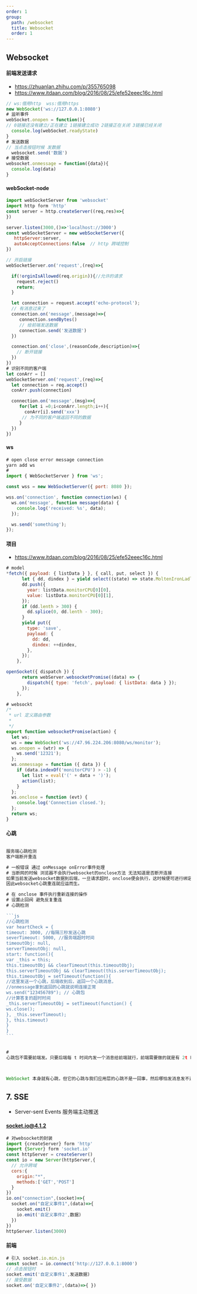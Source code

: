 ```yaml
---
order: 1
group:
  path: /websocket
  title: Websocket
  order: 1
---
```


## Websocket

#### 前端发送请求

- https://zhuanlan.zhihu.com/p/355765098
- https://www.itdaan.com/blog/2016/08/25/efe52eeec16c.html

```js
// ws:借用http  wss:借用https
new WebSocket('ws://127.0.0.1:8080')
# 监听事件
webSocket.onopen = function(){
// 0链接还没有建立/正在建立 1链接建立成功 2链接正在关闭 3链接已经关闭
  console.log(webSocket.readyState)
}
# 发送数据
// 当点击按钮时候 发数据
  websocket.send('数据')
# 接受数据
websocket.onmessage = function({data}){
  console.log(data)
}
```

#### webSocket-node

```js
import webSocketServer from 'websocket'
import http form 'http'
const server = http.createServer((req,res)=>{
})

server.listen(3000,()=>'localhost://3000')
const webSocketServer = new webSocketServer({
   httpServer:server,
   autoAcceptConnections:false  // http 跨域控制
})

// 开启链接
webSocketServer.on('request',(req)=>{

  if(!orginIsAllowed(req.origin)){//允许的请求
    request.reject()
    return;
  }

  let connection = request.accept('echo-protocol');
  // 有消息过来了
  connection.on('message',(message)=>{
     connection.sendBytes()
     // 给前端发送数据
     connection.send('发送数据')
  })

  connection.on('close',(reasonCode,description)=>{
    // 断开链接
  })
})
# 识别不同的客户端
let conArr = []
webSocketServer.on('request',(req)=>{
  let connection = req.accept()
  conArr.push(connection)

  connection.on('message',(msg)=>{
     for(let i =0;i<conArr.length;i++){
       conArr[i].send('xxx')
      // 为不同的客户端返回不同的数据
     }
  })
})
```

#### ws

```js
# open close error message connection
yarn add ws
#
import { WebSocketServer } from 'ws';

const wss = new WebSocketServer({ port: 8080 });

wss.on('connection', function connection(ws) {
  ws.on('message', function message(data) {
    console.log('received: %s', data);
  });

  ws.send('something');
});
```

#### 项目

- https://www.itdaan.com/blog/2016/08/25/efe52eeec16c.html

```js
# model
*fetch({ payload: { listData } }, { call, put, select }) {
      let { dd, dindex } = yield select((state) => state.MoltenIronLadle);
      dd.push({
        year: listData.monitorCPU[0][0],
        value: listData.monitorCPU[0][1],
      });
      if (dd.lenth > 300) {
        dd.splice(0, dd.lenth - 300);
      }
      yield put({
        type: 'save',
        payload: {
          dd: dd,
          dindex: ++dindex,
        },
      });
    },

openSocket({ dispatch }) {
      return webServer.websocketPromise((data) => {
        dispatch({ type: 'fetch', payload: { listData: data } });
      });
    },
```

```js
# websockt
/*
 * url 定义路由参数
 *
 */
export function websocketPromise(action) {
  let ws;
  ws = new WebSocket('ws://47.96.224.206:8080/ws/monitor');
  ws.onopen = (wtr) => {
    ws.send('12321');
  };
  ws.onmessage = function ({ data }) {
    if (data.indexOf('monitorCPU') > -1) {
      let list = eval('(' + data + ')');
      action(list);
    }
  };
  ws.onclose = function (evt) {
    console.log('Connection closed.');
  };
  return ws;
}

```

#### 心跳

````js

服务端心跳检测
客户端断开重连

# 一般错误 通过 onMessage onError事件处理
# 当断网的时候 浏览器不会执行websocket的onclose方法 无法知道是否断开连接
如果当前发送websocket数据到后端，一旦请求超时，onclose便会执行，这时候便可进行绑定好的重连操作。
因此websocket心跳重连就应运而生。

# 在 onclose 事件执行重新连接的操作
# 设置止回阀 避免反复重连
# 心跳检测

```js
//心跳检测
var heartCheck = {
timeout: 3000, //每隔三秒发送心跳
severTimeout: 5000, //服务端超时时间
timeoutObj: null,
serverTimeoutObj: null,
start: function(){
var _this = this;
this.timeoutObj && clearTimeout(this.timeoutObj);
this.serverTimeoutObj && clearTimeout(this.serverTimeoutObj);
this.timeoutObj = setTimeout(function(){
//这里发送一个心跳，后端收到后，返回一个心跳消息，
//onmessage拿到返回的心跳就说明连接正常
ws.send("123456789"); // 心跳包
//计算答复的超时时间
_this.serverTimeoutObj = setTimeout(function() {
ws.close();
}, _this.severTimeout);
}, this.timeout)
}
}
```


#
心跳包不需要前端发。只要后端每 t 时间内发一个消息给前端就行，前端需要做的就是有 2t 时间内没收到消息，就主动断开 ws 对象，重建一个新的 ws 对象，并显示到界面上”你的连接已断开，正在重连“，而上一个 ws 对象直接丢弃。至于服务端的那个 ws 对象，自然会在一段时间过后自己断开。前端往后端发心跳是没必要的，因为后端不需要用 UI 展示实时网络状况。



WebSocket 本身就有心跳，但它的心跳与我们应用层的心跳不是一回事，然后哪怕发消息发不过去，它也不会触发 close 事件，是因为它还维护这一个消息 buffer，会把没发过去的消息放进 buffer 里，等待网络状况好转之后接着发送。也就是说 WebSocket 本身并不保证你的实时，只是它有能力达到实时。其实说到底，我们需要的只是 WebSocket 能多加一个 api，onNetworkBad 来修改 UI 告知用户当前网络状况不好，发的消息对方可能不能及时收到
````

## 7. SSE

- Server-sent Events 服务端主动推送

#### socket.io@4.1.2

```js
# 对websocket的封装
import {createServer} form 'http'
import {Server} form 'socket.io'
const httpServer = createServer()
const io = new Server(httpServer,{
  // 允许跨域
  cors:{
    origin:"*",
    methods:['GET','POST']
  }
})
io.on("connection",(socket)=>{
  socket.on("自定义事件1",(data)=>{
    socket.emit()
    io.emit('自定义事件2',数据)
  })
})
httpServer.listen(3000)
```

#### 前端

```js
# 引入 socket.io.min.js
const socket = io.connect('http://127.0.0.1:8000')
// 点击按钮时
socket.emit('自定义事件1',发送数据)
// 接受数据
socket.on('自定义事件2',(data)=>{ })
```
